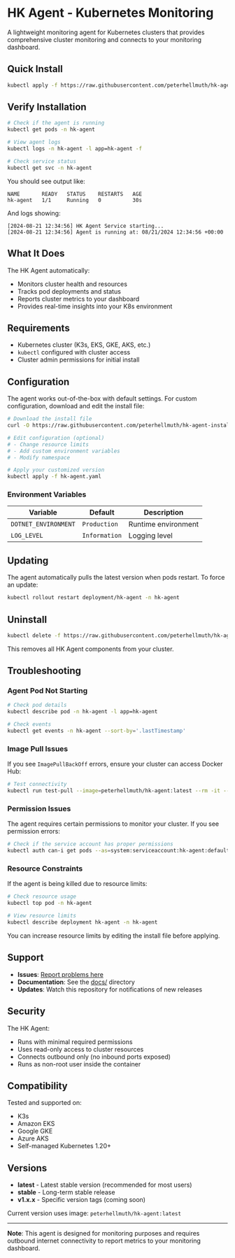 # HK Agent - Kubernetes Monitoring

A lightweight monitoring agent for Kubernetes clusters that provides comprehensive cluster monitoring and connects to your monitoring dashboard.

## Quick Install

```bash
kubectl apply -f https://raw.githubusercontent.com/peterhellmuth/hk-agent-install/main/install/hk-agent.yaml
```

## Verify Installation

```bash
# Check if the agent is running
kubectl get pods -n hk-agent

# View agent logs
kubectl logs -n hk-agent -l app=hk-agent -f

# Check service status
kubectl get svc -n hk-agent
```

You should see output like:
```
NAME       READY   STATUS    RESTARTS   AGE
hk-agent   1/1     Running   0          30s
```

And logs showing:
```
[2024-08-21 12:34:56] HK Agent Service starting...
[2024-08-21 12:34:56] Agent is running at: 08/21/2024 12:34:56 +00:00
```

## What It Does

The HK Agent automatically:
- Monitors cluster health and resources
- Tracks pod deployments and status
- Reports cluster metrics to your dashboard
- Provides real-time insights into your K8s environment

## Requirements

- Kubernetes cluster (K3s, EKS, GKE, AKS, etc.)
- `kubectl` configured with cluster access
- Cluster admin permissions for initial install

## Configuration

The agent works out-of-the-box with default settings. For custom configuration, download and edit the install file:

```bash
# Download the install file
curl -O https://raw.githubusercontent.com/peterhellmuth/hk-agent-install/main/install/hk-agent.yaml

# Edit configuration (optional)
# - Change resource limits
# - Add custom environment variables
# - Modify namespace

# Apply your customized version
kubectl apply -f hk-agent.yaml
```

### Environment Variables

| Variable | Default | Description |
|----------|---------|-------------|
| `DOTNET_ENVIRONMENT` | `Production` | Runtime environment |
| `LOG_LEVEL` | `Information` | Logging level |

## Updating

The agent automatically pulls the latest version when pods restart. To force an update:

```bash
kubectl rollout restart deployment/hk-agent -n hk-agent
```

## Uninstall

```bash
kubectl delete -f https://raw.githubusercontent.com/peterhellmuth/hk-agent-install/main/install/hk-agent.yaml
```

This removes all HK Agent components from your cluster.

## Troubleshooting

### Agent Pod Not Starting

```bash
# Check pod details
kubectl describe pod -n hk-agent -l app=hk-agent

# Check events
kubectl get events -n hk-agent --sort-by='.lastTimestamp'
```

### Image Pull Issues

If you see `ImagePullBackOff` errors, ensure your cluster can access Docker Hub:

```bash
# Test connectivity
kubectl run test-pull --image=peterhellmuth/hk-agent:latest --rm -it --restart=Never -- echo "Image pull test"
```

### Permission Issues

The agent requires certain permissions to monitor your cluster. If you see permission errors:

```bash
# Check if the service account has proper permissions
kubectl auth can-i get pods --as=system:serviceaccount:hk-agent:default
```

### Resource Constraints

If the agent is being killed due to resource limits:

```bash
# Check resource usage
kubectl top pod -n hk-agent

# View resource limits
kubectl describe deployment hk-agent -n hk-agent
```

You can increase resource limits by editing the install file before applying.

## Support

- **Issues**: [Report problems here](https://github.com/peterhellmuth/hk-agent-install/issues)
- **Documentation**: See the [docs/](docs/) directory
- **Updates**: Watch this repository for notifications of new releases

## Security

The HK Agent:
- Runs with minimal required permissions
- Uses read-only access to cluster resources
- Connects outbound only (no inbound ports exposed)
- Runs as non-root user inside the container

## Compatibility

Tested and supported on:
- K3s
- Amazon EKS
- Google GKE
- Azure AKS
- Self-managed Kubernetes 1.20+

## Versions

- **latest** - Latest stable version (recommended for most users)
- **stable** - Long-term stable release
- **v1.x.x** - Specific version tags (coming soon)

Current version uses image: `peterhellmuth/hk-agent:latest`

---

**Note**: This agent is designed for monitoring purposes and requires outbound internet connectivity to report metrics to your monitoring dashboard.